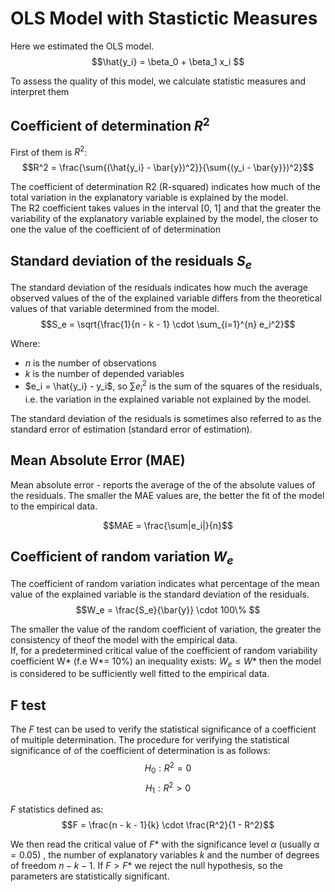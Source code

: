 # OLS Model with Stastictic Measures 

Here we estimated the OLS model.
$$\hat{y_i} = \beta_0 + \beta_1 x_i $$

To assess the quality of this model, we calculate statistic measures and interpret them
## Coefficient of determination $R^2$
First of them is $R^2$:
$$R^2 = \frac{\sum{(\hat{y_i} - \bar{y})^2}}{\sum{(y_i - \bar{y}})^2}$$

The coefficient of determination R2 (R-squared) indicates how much of the total variation in the explanatory variable is explained by the model.  
The R2 coefficient takes values in the interval [0, 1] and that the greater the variability of the explanatory variable explained by the model, the closer to one the value of the coefficient of of determination  

## Standard deviation of the residuals $S_e$
The standard deviation of the residuals indicates how much the average observed values of the of the explained variable differs from the theoretical values of that variable determined from the model.
$$S_e = \sqrt{\frac{1}{n - k - 1} \cdot \sum_{i=1}^{n} e_i^2}$$

Where:
- $n$ is the number of observations
- $k$ is the number of depended variables
- $e_i = \hat{y_i} - y_i$, so $\sum e_i^2$ is the sum of the squares of the residuals, i.e. the variation in the explained variable not
explained by the model.

The standard deviation of the residuals is sometimes also referred to as the standard error of estimation (standard error of estimation).

## Mean Absolute Error (MAE)
Mean absolute error - reports the average of the of the absolute values of the residuals. 
The smaller the MAE values are, the better the fit of the model to the empirical data.

$$MAE = \frac{\sum|e_i|}{n}$$

## Coefficient of random variation $W_e$
The coefficient of random variation indicates what percentage of the mean value of the explained variable
is the standard deviation of the residuals.
$$W_e = \frac{S_e}{\bar{y}} \cdot 100\% $$

The smaller the value of the random coefficient of variation, the greater the consistency of theof the model with the empirical data.  
If, for a predetermined critical value of the coefficient of random variability coefficient W* (f.e W*= 10%) an inequality exists:
$W_e \leq W$* then the model is considered to be sufficiently well fitted to the empirical data.

## F test
The $F$ test can be used to verify the statistical significance of a coefficient of multiple determination.
The procedure for verifying the statistical significance of of the coefficient of determination is as follows:  
$$H_0: R^2 = 0$$
$$H_1: R^2 > 0$$

$F$ statistics defined as:
$$F = \frac{n - k - 1}{k} \cdot \frac{R^2}{1 - R^2}$$

We then read the critical value of $F$* with the significance level $\alpha$ (usually $\alpha = 0.05)$ , the number of explanatory variables $k$ and the number of degrees of freedom $n - k - 1$.
If $F>F$* we reject the null hypothesis, so the parameters are statistically significant.
